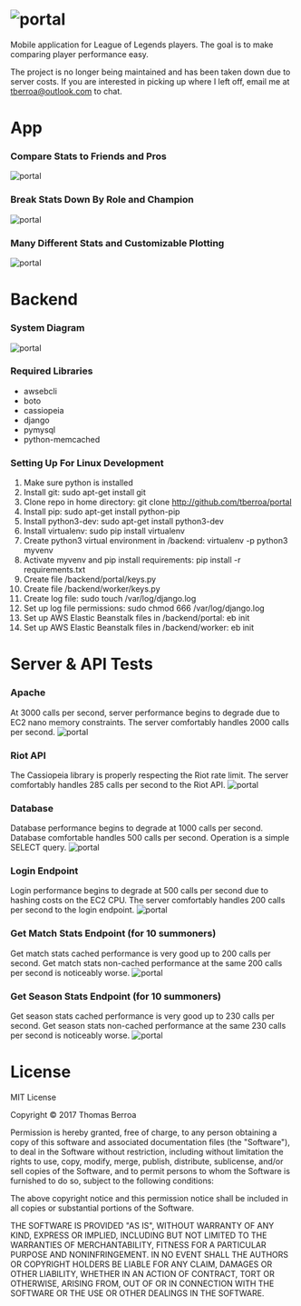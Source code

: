 # ![portal](resources/icon_logo.png)
Mobile application for League of Legends players. The goal is to make 
comparing player performance easy.

The project is no longer being maintained and has been taken down due 
to server costs. If you are interested in picking up where I left off, 
email me at tberroa@outlook.com to chat.

# App
### Compare Stats to Friends and Pros
![portal](resources/app_view_row_1.png)

### Break Stats Down By Role and Champion
![portal](resources/app_view_row_2.png)

### Many Different Stats and Customizable Plotting
![portal](resources/app_view_row_3.png)

# Backend
### System Diagram
![portal](resources/system.png)

### Required Libraries
- awsebcli
- boto
- cassiopeia
- django
- pymysql
- python-memcached

### Setting Up For Linux Development
1. Make sure python is installed  
2. Install git: sudo apt-get install git  
3. Clone repo in home directory: git clone http://github.com/tberroa/portal  
4. Install pip: sudo apt-get install python-pip
5. Install python3-dev: sudo apt-get install python3-dev
6. Install virtualenv: sudo pip install virtualenv
7. Create python3 virtual environment in /backend: virtualenv -p python3 myvenv
8. Activate myvenv and pip install requirements: pip install -r requirements.txt
9. Create file /backend/portal/keys.py
10. Create file /backend/worker/keys.py
11. Create log file: sudo touch /var/log/django.log
12. Set up log file permissions: sudo chmod 666 /var/log/django.log
13. Set up AWS Elastic Beanstalk files in /backend/portal: eb init
14. Set up AWS Elastic Beanstalk files in /backend/worker: eb init

# Server & API Tests
### Apache
At 3000 calls per second, server performance begins to degrade due 
to EC2 nano memory constraints. The server comfortably handles 2000 
calls per second.
![portal](resources/test_apache.png)

### Riot API
The Cassiopeia library is properly respecting the Riot rate limit.
The server comfortably handles 285 calls per second to the Riot API.
![portal](resources/test_riot_api.png)

### Database
Database performance begins to degrade at 1000 calls per second.
Database comfortable handles 500 calls per second. Operation is a 
simple SELECT query.
![portal](resources/test_database.png)

### Login Endpoint
Login performance begins to degrade at 500 calls per second due to hashing costs on the EC2 CPU.
The server comfortably handles 200 calls per second to the login endpoint.
![portal](resources/test_login.png)

### Get Match Stats Endpoint (for 10 summoners)
Get match stats cached performance is very good up to 200 calls per second.
Get match stats non-cached performance at the same 200 calls per second is noticeably worse.
![portal](resources/test_get_match_stats_10.png)

### Get Season Stats Endpoint (for 10 summoners)
Get season stats cached performance is very good up to 230 calls per second.
Get season stats non-cached performance at the same 230 calls per second is noticeably worse.
![portal](resources/test_get_season_stats_10.png)

# License
MIT License

Copyright © 2017 Thomas Berroa

Permission is hereby granted, free of charge, to any person obtaining a copy
of this software and associated documentation files (the "Software"), to deal
in the Software without restriction, including without limitation the rights
to use, copy, modify, merge, publish, distribute, sublicense, and/or sell
copies of the Software, and to permit persons to whom the Software is
furnished to do so, subject to the following conditions:

The above copyright notice and this permission notice shall be included in all
copies or substantial portions of the Software.

THE SOFTWARE IS PROVIDED "AS IS", WITHOUT WARRANTY OF ANY KIND, EXPRESS OR
IMPLIED, INCLUDING BUT NOT LIMITED TO THE WARRANTIES OF MERCHANTABILITY,
FITNESS FOR A PARTICULAR PURPOSE AND NONINFRINGEMENT. IN NO EVENT SHALL THE
AUTHORS OR COPYRIGHT HOLDERS BE LIABLE FOR ANY CLAIM, DAMAGES OR OTHER
LIABILITY, WHETHER IN AN ACTION OF CONTRACT, TORT OR OTHERWISE, ARISING FROM,
OUT OF OR IN CONNECTION WITH THE SOFTWARE OR THE USE OR OTHER DEALINGS IN THE
SOFTWARE.

